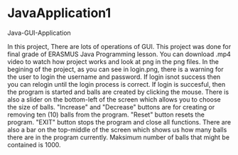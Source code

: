 # JavaApplication1
Java-GUI-Application

In this project, There are lots of operations of GUI. 
This project was done for final grade of ERASMUS Java Programming lesson.
You can download .mp4 video to watch how project works and look at png in the png files.
In the begining of the project, as you can see in login.png, there is a warning for the user to login the username and password.
If login isnot success then you can relogin until the login process is correct.
If login is succesful, then the program is started and balls are created by clicking the mouse. There is also a slider on the bottom-left of the screen which allows you to choose the size of balls.
"Increase" and "Decrease" buttons are for creating or removing ten (10) balls from the program.
"Reset" button resets the program.
"EXIT" button stops the program and close all functions.
There are also a bar on the top-middle of the screen which shows us how many balls there are in the program currently. Maksimum number of balls that might be contained is 1000.

